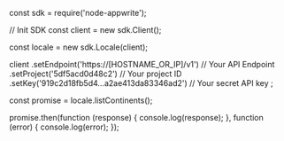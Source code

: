 const sdk = require('node-appwrite');

// Init SDK
const client = new sdk.Client();

const locale = new sdk.Locale(client);

client
    .setEndpoint('https://[HOSTNAME_OR_IP]/v1') // Your API Endpoint
    .setProject('5df5acd0d48c2') // Your project ID
    .setKey('919c2d18fb5d4...a2ae413da83346ad2') // Your secret API key
;

const promise = locale.listContinents();

promise.then(function (response) {
    console.log(response);
}, function (error) {
    console.log(error);
});